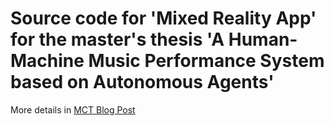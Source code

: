 # Source code for 'Mixed Reality App' for the master's thesis 'A Human-Machine Music Performance System based on Autonomous Agents'

More details in [MCT Blog Post](https://mct-master.github.io/masters-thesis/2022/05/15/pedropl-human-machine-impro.html)